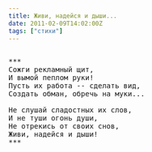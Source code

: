 ```yaml
---
title: Живи, надейся и дыши...
date: 2011-02-09T14:02:00Z
tags: ["стихи"]
---
```


<pre>

***
Сожги рекламный щит,
И вымой пеплом руки!
Пусть их работа -- сделать вид,
Создать обман, обречь на муки...

Не слушай сладостных их слов,
И не туши огонь души,
Не отрекись от своих снов,
Живи, надейся и дыши!
***



</pre>